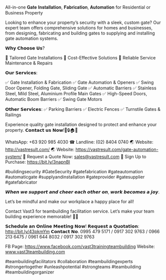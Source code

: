 All-in-one 𝐆𝐚𝐭𝐞 𝐈𝐧𝐬𝐭𝐚𝐥𝐥𝐚𝐭𝐢𝐨𝐧, 𝐅𝐚𝐛𝐫𝐢𝐜𝐚𝐭𝐢𝐨𝐧, 𝐀𝐮𝐭𝐨𝐦𝐚𝐭𝐢𝐨𝐧 for Residential or Business Property

Looking to enhance your property’s security with a sleek, custom gate? Our expert team offers comprehensive solutions for homes and businesses, from designing, fabricating and building gates to supplying and installing gate automation systems.



𝗪𝗵𝘆 𝗖𝗵𝗼𝗼𝘀𝗲 𝗨𝘀?

🤝 Tailored Gate Installations
🤝 Cost-Effective Solutions
🤝 Reliable Service Maintenance & Repairs

𝗢𝘂𝗿 𝗦𝗲𝗿𝘃𝗶𝗰𝗲𝘀:

✅️ Gate Installation & Fabrication
✅️ Gate Automation & Openers
✅️ Swing Door Opener, Folding Gate, Sliding Gate
✅️ Automatic Barriers
✅️ Stainless Steel, Mild Steel, Aluminium Profile Main Gates
✅️ High-Speed Doors, Automatic Boom Barriers
✅️ Swing Gate Motors

𝗢𝘁𝗵𝗲𝗿 𝗦𝗲𝗿𝘃𝗶𝗰𝗲𝘀:
✅️ Parking Barriers
✅️ Electric Fences
✅️ Turnstile Gates & Railings

Experience quality gate installation designed to protect and enhance your property. 
𝗖𝗼𝗻𝘁𝗮𝗰𝘁 𝘂𝘀 𝗡𝗼𝘄!🚪🔒🏠🏢


WhatsApp: +63 920 985 4030
☎ Landline: (02) 8404 0740 
🌏 Website: http://vastresult.com/
🌏 Website: https://vastresult.com/gate-automation-system/
📧 Request a Quote Now: sales@vastresult.com
📧 Sign Up to Purchase: https://bit.ly/3napnBl


#buildingsecurity #GateSecurity #gatefabrication #gateautomation #automaticgate #supplyandinstallation #gateprovider #gatesupplier #gatefabricator


𝙒𝙝𝙚𝙣 𝙬𝙚 𝙨𝙪𝙥𝙥𝙤𝙧𝙩 𝙖𝙣𝙙 𝙘𝙝𝙚𝙚𝙧 𝙚𝙖𝙘𝙝 𝙤𝙩𝙝𝙚𝙧 𝙤𝙣, 𝙬𝙤𝙧𝙠 𝙗𝙚𝙘𝙤𝙢𝙚𝙨 𝙖 𝙟𝙤𝙮.

Let’s be mindful and make our workplace a happy place for all!

Contact Vast3 for teambuilding facilitation service. Let’s make your team building experience memorable! 🥳🎉

𝗦𝗰𝗵𝗲𝗱𝘂𝗹𝗲 𝗮𝗻 𝗢𝗻𝗹𝗶𝗻𝗲 𝗠𝗲𝗲𝘁𝗶𝗻𝗴 𝗡𝗼𝘄!
𝗥𝗲𝗾𝘂𝗲𝘀𝘁 𝗮 𝗤𝘂𝗼𝘁𝗮𝘁𝗶𝗼𝗻: http://bit.ly/43pkmYm
𝗖𝗼𝗻𝘁𝗮𝗰𝘁 𝗡𝗼. 0995 479 5171 / 0917 302 9763 / 0966 213 6475 / 0961 644 8032 / 0917 302 9763

FB Page: https://www.facebook.com/vast3trainingteambuilding
Website: www.vast3teambuilding.com

#teambuildingfacilitators #collaboration #teambuildingexperts #strongertogether #unleashpotential #strongteams #teambuilding #teambuildingorganizer
